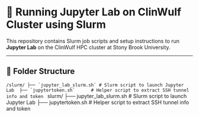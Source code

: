 # 🚀 Running Jupyter Lab on ClinWulf Cluster using Slurm

This repository contains Slurm job scripts and setup instructions to run **Jupyter Lab** on the ClinWulf HPC cluster at Stony Brook University.

---

## 📁 Folder Structure
```/slurm/ ├── `jupyter_lab_slurm.sh` # Slurm script to launch Jupyter Lab 
        ├── `jupytertoken.sh`      # Helper script to extract SSH tunnel info and token ```
slurm/
├── jupyter_lab_slurm.sh     # Slurm script to launch Jupyter Lab
├── jupytertoken.sh          # Helper script to extract SSH tunnel info and token
